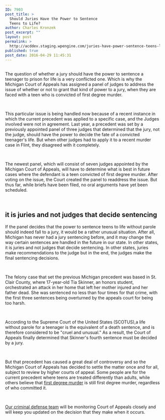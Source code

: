 ```yaml
---
ID: 7903
post_title: >
  Should Juries Have the Power to Sentence
  Teens to Life?
author: Charles Kronzek
post_excerpt: ""
layout: post
permalink: >
  http://acddev.staging.wpengine.com/juries-have-power-sentence-teens-life.html
published: true
post_date: 2016-04-29 11:45:31
---
```

<h2></h2>
<span style="font-weight: 400;">The question of whether a jury should have the power to sentence a teenager to prison for life is a very conflicted one. Which is why the Michigan Court of Appeals has assigned a panel of judges to address the issue of whether or not to grant that kind of power to a jury, when they are faced with a teen who is convicted of first degree murder.</span><!--more-->

&nbsp;

<span style="font-weight: 400;">This particular issue is being handled now because of a recent instance in which the current precedent was applied to a specific case, and the Judges involved were not in agreement. Last year, a precedent was set by a previously appointed panel of three judges that determined that the jury, not the judge, should have the power to decide the fate of a convicted teenager's life. But when other judges had to apply it to a recent murder case in Flint, they disagreed with it completely.</span>

&nbsp;

<span style="font-weight: 400;">The newest panel, which will consist of seven judges appointed by the Michigan Court of Appeals, will have to determine what is best in future cases where the defendant is a teen convicted of first degree murder. After voting on the issue, the Court created the panel to readdress the issue. But thus far, while briefs have been filed, no oral arguments have yet been scheduled.</span>

&nbsp;

<h2>it is juries and not judges that decide sentencing</h2>

<span style="font-weight: 400;">If the panel decides that the power to sentence teens to life without parole should indeed fall to a jury, it would be a rather unusual situation. After all, Michigan has never had a jury sentencing before, and it may change the way certain sentences are handled in the future in our state. In other states, it is juries and not judges that decide sentencing. In other states, juries make recommendations to the judge but in the end, the judges make the final sentencing decisions. </span>

&nbsp;

<span style="font-weight: 400;">The felony case that set the previous Michigan precedent was based in St. Clair County, where 17-year-old Tia Skinner, an honors student, orchestrated an attack in her home that left her mother injured and her father dead. She was sentenced no less than four times for that crime, with the first three sentences being overturned by the appeals court for being too harsh. </span>

&nbsp;

<span style="font-weight: 400;">According to the Supreme Court of the United States (SCOTUS),a life without parole for a teenager is the equivalent of a death sentence, and is therefore considered to be "cruel and unusual." As a result, the Court of Appeals finally determined that Skinner's fourth sentence must be decided by a jury.</span>

&nbsp;

<span style="font-weight: 400;">But that precedent has caused a great deal of controversy and so the Michigan Court of Appeals has decided to settle the matter once and for all, subject to review by higher courts of appeal. Some people are for the current precedent where teens are treated differently than adults, while others believe that <a href="http://acddev.staging.wpengine.com/homicide.html" target="_blank">first degree murder</a> is still first degree murder, regardless of who committed it. </span>

&nbsp;

<span style="font-weight: 400;"><a href="http://acddev.staging.wpengine.com/trial-attorneys.html" target="_blank">Our criminal defense team</a> will be monitoring Court of Appeals closely and will keep you updated on the decision that they make when it occurs. </span>